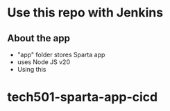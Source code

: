 # Use this repo with Jenkins

## About the app
- "app" folder stores Sparta app
- uses Node JS v20
- Using this
# tech501-sparta-app-cicd
